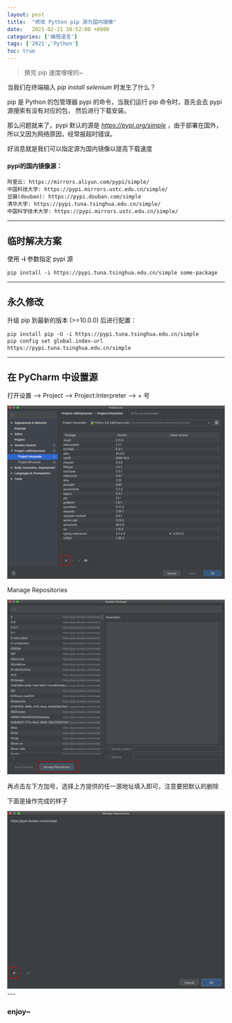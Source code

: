 ```yaml
---
layout: post
title:  "修改 Python pip 源为国内镜像"
date:   2021-02-21 10:52:00 +0800
categories: ['编程语言'] 
tags: ['2021','Python'] 
toc: true
---
```


> 换完 pip 速度嗖嗖的~

当我们在终端输入 *pip install selenium* 时发生了什么？

pip 是 Python 的包管理器 pypi 的命令，当我们运行 pip 命令时，首先会去 pypi 源搜索有没有对应的包，
然后进行下载安装。

那么问题就来了，pypi 默认的源是 *https://pypi.org/simple* ，由于部署在国外，
所以又因为网络原因，经常报超时错误。

好消息就是我们可以指定源为国内镜像以提高下载速度

#### pypi的国内镜像源：
```
阿里云: https://mirrors.aliyun.com/pypi/simple/
中国科技大学: https://pypi.mirrors.ustc.edu.cn/simple/
豆瓣(douban): https://pypi.douban.com/simple
清华大学: https://pypi.tuna.tsinghua.edu.cn/simple/
中国科学技术大学: https://pypi.mirrors.ustc.edu.cn/simple/
```
---
## 临时解决方案


使用 **-i** 参数指定 pypi 源
```shell
pip install -i https://pypi.tuna.tsinghua.edu.cn/simple some-package
```
---
## 永久修改

升级 pip 到最新的版本 (>=10.0.0) 后进行配置：

```shell
pip install pip -U -i https://pypi.tuna.tsinghua.edu.cn/simple
pip config set global.index-url https://pypi.tuna.tsinghua.edu.cn/simple
```
---
## 在 PyCharm 中设置源

打开设置 --> Project --> Project:Interpreter --> + 号

<img src='/img/pycharm-pip1.png'>


Manage Repositories

<img src='/img/pycharm-pip2.png'>

再点击左下方加号，选择上方提供的任一源地址填入即可，注意要把默认的删除

下面是操作完成的样子

<img src='/img/pycharm-pip3.png'>
---

### enjoy~